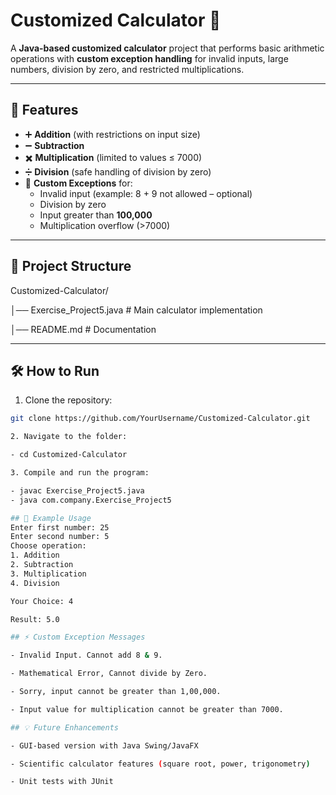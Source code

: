 # Customized Calculator 🧮

A **Java-based customized calculator** project that performs basic arithmetic operations with **custom exception handling** for invalid inputs, large numbers, division by zero, and restricted multiplications.

---

## 🚀 Features
- ➕ **Addition** (with restrictions on input size)  
- ➖ **Subtraction**  
- ✖️ **Multiplication** (limited to values ≤ 7000)  
- ➗ **Division** (safe handling of division by zero)  
- 🎯 **Custom Exceptions** for:  
  - Invalid input (example: 8 + 9 not allowed – optional)  
  - Division by zero  
  - Input greater than **100,000**  
  - Multiplication overflow (>7000)  

---

## 📂 Project Structure

Customized-Calculator/

  │── Exercise_Project5.java # Main calculator implementation
  
  │── README.md # Documentation

---

## 🛠️ How to Run
 1. Clone the repository:  
   ```bash
   git clone https://github.com/YourUsername/Customized-Calculator.git 

 2. Navigate to the folder:

- cd Customized-Calculator

 3. Compile and run the program:

- javac Exercise_Project5.java
- java com.company.Exercise_Project5

## 📝 Example Usage
Enter first number: 25
Enter second number: 5
Choose operation: 
1. Addition 
2. Subtraction 
3. Multiplication 
4. Division

Your Choice: 4

Result: 5.0

## ⚡ Custom Exception Messages

- Invalid Input. Cannot add 8 & 9.

- Mathematical Error, Cannot divide by Zero.

- Sorry, input cannot be greater than 1,00,000.

- Input value for multiplication cannot be greater than 7000.

## 💡 Future Enhancements

- GUI-based version with Java Swing/JavaFX

- Scientific calculator features (square root, power, trigonometry)

- Unit tests with JUnit

